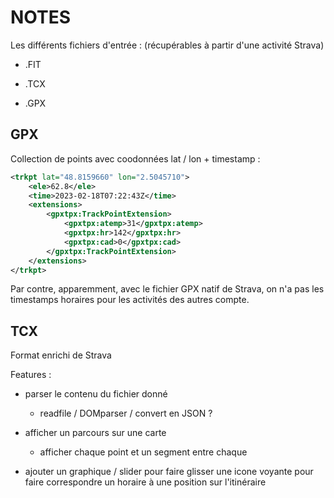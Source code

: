 # NOTES

Les différents fichiers d'entrée : (récupérables à partir d'une activité Strava) 

- .FIT

- .TCX

- .GPX

## GPX

Collection de points avec coodonnées lat / lon + timestamp : 

```xml
<trkpt lat="48.8159660" lon="2.5045710">
    <ele>62.8</ele>
    <time>2023-02-18T07:22:43Z</time>
    <extensions>
        <gpxtpx:TrackPointExtension>
            <gpxtpx:atemp>31</gpxtpx:atemp>
            <gpxtpx:hr>142</gpxtpx:hr>
            <gpxtpx:cad>0</gpxtpx:cad>
        </gpxtpx:TrackPointExtension>
    </extensions>
</trkpt>
```

Par contre, apparemment, avec le fichier GPX natif de Strava, on n'a pas les timestamps horaires pour les activités des autres compte. 

## TCX

Format enrichi de Strava 

Features : 

- parser le contenu du fichier donné
  
  - readfile / DOMparser / convert en JSON ? 

- afficher un parcours sur une carte
  
  - afficher chaque point et un segment entre chaque

- ajouter un graphique / slider pour faire glisser une icone voyante pour faire correspondre un horaire à une position sur l'itinéraire 
